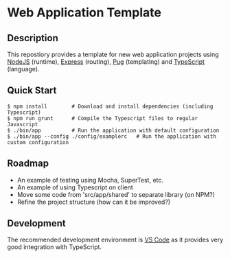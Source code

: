 Web Application Template
========================

Description
-----------
This repostiory provides a template for new web application projects
using [NodeJS](https://nodejs.org) (runtime), [Express](https://expressjs.com/) (routing),
[Pug](https://pugjs.org) (templating) and [TypeScript](https://www.typescriptlang.org/) (language).


Quick Start
-----------
```
$ npm install        # Download and install dependencies (including Typescript)
$ npm run grunt      # Compile the Typescript files to regular Javascript
$ ./bin/app          # Run the application with default configuration
$ ./bin/app --config ./config/examplerc   # Run the application with custom configuration
```


Roadmap
-------
* An example of testing using Mocha, SuperTest, etc.
* An example of using Typescript on client
* Move some code from 'src/app/shared' to separate library (on NPM?)
* Refine the project structure (how can it be improved?)


Development
-----------
The recommended development environment is [VS Code](https://code.visualstudio.com/)
as it provides very good integration with TypeScript.
